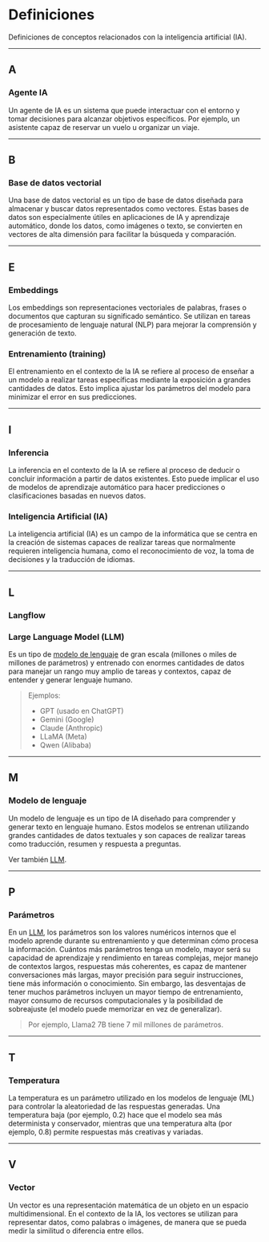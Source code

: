 # Definiciones

Definiciones de conceptos relacionados con la inteligencia artificial (IA).

---

## A

### Agente IA

Un agente de IA es un sistema que puede interactuar con el entorno y tomar decisiones para alcanzar objetivos específicos. Por ejemplo, un asistente capaz de reservar un vuelo u organizar un viaje.

---

## B

### Base de datos vectorial

Una base de datos vectorial es un tipo de base de datos diseñada para almacenar y buscar datos representados como vectores. Estas bases de datos son especialmente útiles en aplicaciones de IA y aprendizaje automático, donde los datos, como imágenes o texto, se convierten en vectores de alta dimensión para facilitar la búsqueda y comparación.

--- 

## E

### Embeddings

Los embeddings son representaciones vectoriales de palabras, frases o documentos que capturan su significado semántico. Se utilizan en tareas de procesamiento de lenguaje natural (NLP) para mejorar la comprensión y generación de texto.

### Entrenamiento (training)

El entrenamiento en el contexto de la IA se refiere al proceso de enseñar a un modelo a realizar tareas específicas mediante la exposición a grandes cantidades de datos. Esto implica ajustar los parámetros del modelo para minimizar el error en sus predicciones.

---

## I

### Inferencia

La inferencia en el contexto de la IA se refiere al proceso de deducir o concluir información a partir de datos existentes. Esto puede implicar el uso de modelos de aprendizaje automático para hacer predicciones o clasificaciones basadas en nuevos datos.

### Inteligencia Artificial (IA)

La inteligencia artificial (IA) es un campo de la informática que se centra en la creación de sistemas capaces de realizar tareas que normalmente requieren inteligencia humana, como el reconocimiento de voz, la toma de decisiones y la traducción de idiomas.

--- 

## L

### Langflow

### Large Language Model (LLM)

Es un tipo de [modelo de lenguaje](#modelo-de-lenguaje) de gran escala (millones o miles de millones de parámetros) y entrenado con enormes cantidades de datos para manejar un rango muy amplio de tareas y contextos, capaz de entender y generar lenguaje humano.

> Ejemplos:
> - GPT (usado en ChatGPT)
> - Gemini (Google)
> - Claude (Anthropic)
> - LLaMA (Meta)
> - Qwen (Alibaba)

--- 

## M

### Modelo de lenguaje

Un modelo de lenguaje es un tipo de IA diseñado para comprender y generar texto en lenguaje humano. Estos modelos se entrenan utilizando grandes cantidades de datos textuales y son capaces de realizar tareas como traducción, resumen y respuesta a preguntas.

Ver también [LLM](#large-language-model-llm).

---

## P

### Parámetros

En un [LLM](#large-language-model-llm), los parámetros son los valores numéricos internos que el modelo aprende durante su entrenamiento y que determinan cómo procesa la información. Cuántos más parámetros tenga un modelo, mayor será su capacidad de aprendizaje y rendimiento en tareas complejas, mejor manejo de contextos largos, respuestas más coherentes, es capaz de mantener conversaciones más largas, mayor precisión para seguir instrucciones, tiene más información o conocimiento. Sin embargo, las desventajas de tener muchos parámetros incluyen un mayor tiempo de entrenamiento, mayor consumo de recursos computacionales y la posibilidad de sobreajuste (el modelo puede memorizar en vez de generalizar).

> Por ejemplo, Llama2 7B tiene 7 mil millones de parámetros.

---

## T

### Temperatura

La temperatura es un parámetro utilizado en los modelos de lenguaje (ML) para controlar la aleatoriedad de las respuestas generadas. Una temperatura baja (por ejemplo, 0.2) hace que el modelo sea más determinista y conservador, mientras que una temperatura alta (por ejemplo, 0.8) permite respuestas más creativas y variadas.

---

## V

### Vector

Un vector es una representación matemática de un objeto en un espacio multidimensional. En el contexto de la IA, los vectores se utilizan para representar datos, como palabras o imágenes, de manera que se pueda medir la similitud o diferencia entre ellos.
